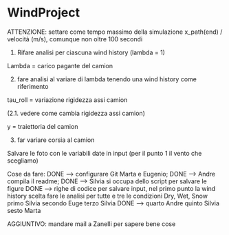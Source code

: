 # WindProject

ATTENZIONE: settare come tempo massimo della simulazione x_path(end) / velocità (m/s), comunque non oltre 100 secondi

1. Rifare analisi per ciascuna wind history (lambda = 1)

Lambda = carico pagante del camion

2. fare analisi al variare di lambda tenendo una wind history come riferimento

tau_roll = variazione rigidezza assi camion

(2.1. vedere come cambia rigidezza assi camion)

y = traiettoria del camion

3. far variare corsia al camion

Salvare le foto con le variabili date in input (per il punto 1 il vento che scegliamo)

Cose da fare:
DONE --> configurare Git Marta e Eugenio;
DONE --> Andre compila il readme;
DONE --> Silvia si occupa dello script per salvare le figure 
DONE --> righe di codice per salvare input, nel primo punto la wind history scelta
fare le analisi per tutte e tre le condizioni Dry, Wet, Snow
primo Silvia
secondo Euge
terzo Silvia
DONE --> quarto Andre
quinto Silvia
sesto Marta

AGGIUNTIVO: mandare mail a Zanelli per sapere bene cose
